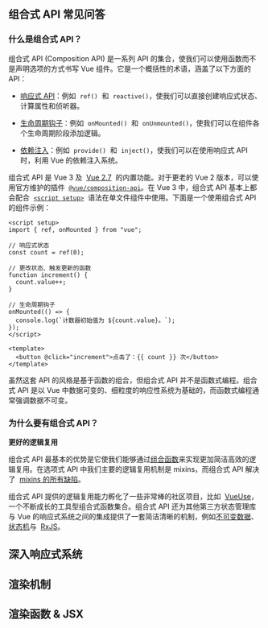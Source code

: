 ## 组合式 API 常见问答

### 什么是组合式 API？

组合式 API (Composition API) 是一系列 API 的集合，使我们可以使用函数而不是声明选项的方式书写 Vue 组件。它是一个概括性的术语，涵盖了以下方面的 API：

- [响应式 API](https://cn.vuejs.org/api/reactivity-core.html)：例如  `ref()`  和  `reactive()`，使我们可以直接创建响应式状态、计算属性和侦听器。

- [生命周期钩子](https://cn.vuejs.org/api/composition-api-lifecycle.html)：例如  `onMounted()`  和  `onUnmounted()`，使我们可以在组件各个生命周期阶段添加逻辑。

- [依赖注入](https://cn.vuejs.org/api/composition-api-dependency-injection.html)：例如  `provide()`  和  `inject()`，使我们可以在使用响应式 API 时，利用 Vue 的依赖注入系统。

组合式 API 是 Vue 3 及  [Vue 2.7](https://blog.vuejs.org/posts/vue-2-7-naruto.html)  的内置功能。对于更老的 Vue 2 版本，可以使用官方维护的插件  [`@vue/composition-api`](https://github.com/vuejs/composition-api)。在 Vue 3 中，组合式 API 基本上都会配合  [`<script setup>`](https://cn.vuejs.org/api/sfc-script-setup.html)  语法在单文件组件中使用。下面是一个使用组合式 API 的组件示例：

```vue
<script setup>
import { ref, onMounted } from "vue";

// 响应式状态
const count = ref(0);

// 更改状态、触发更新的函数
function increment() {
  count.value++;
}

// 生命周期钩子
onMounted(() => {
  console.log(`计数器初始值为 ${count.value}。`);
});
</script>

<template>
  <button @click="increment">点击了：{{ count }} 次</button>
</template>
```

虽然这套 API 的风格是基于函数的组合，但组合式 API 并不是函数式编程。组合式 API 是以 Vue 中数据可变的、细粒度的响应性系统为基础的，而函数式编程通常强调数据不可变。

### 为什么要有组合式 API？

**更好的逻辑复用**

组合式 API 最基本的优势是它使我们能够通过[组合函数](https://cn.vuejs.org/guide/reusability/composables.html)来实现更加简洁高效的逻辑复用。在选项式 API 中我们主要的逻辑复用机制是 mixins，而组合式 API 解决了  [mixins 的所有缺陷](https://cn.vuejs.org/guide/reusability/composables.html#vs-mixins)。

组合式 API 提供的逻辑复用能力孵化了一些非常棒的社区项目，比如  [VueUse](https://vueuse.org/)，一个不断成长的工具型组合式函数集合。组合式 API 还为其他第三方状态管理库与 Vue 的响应式系统之间的集成提供了一套简洁清晰的机制，例如[不可变数据](https://cn.vuejs.org/guide/extras/reactivity-in-depth.html#immutable-data)、[状态机](https://cn.vuejs.org/guide/extras/reactivity-in-depth.html#state-machines)与  [RxJS](https://cn.vuejs.org/guide/extras/reactivity-in-depth.html#rxjs)。

## 深入响应式系统

## 渲染机制

## 渲染函数 & JSX
